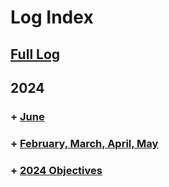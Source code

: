 # Log Index

## [Full Log](https://github.com/)

## 2024

<!-- ### + [February](https://github.com/Syknapse/My-Learning-Tracker/blob/master/log.md#sat-3-feb-18) -->
### + [June](https://github.com/)
### + [February, March, April, May](https://github.com/)
### + [2024 Objectives](https://github.com/)

